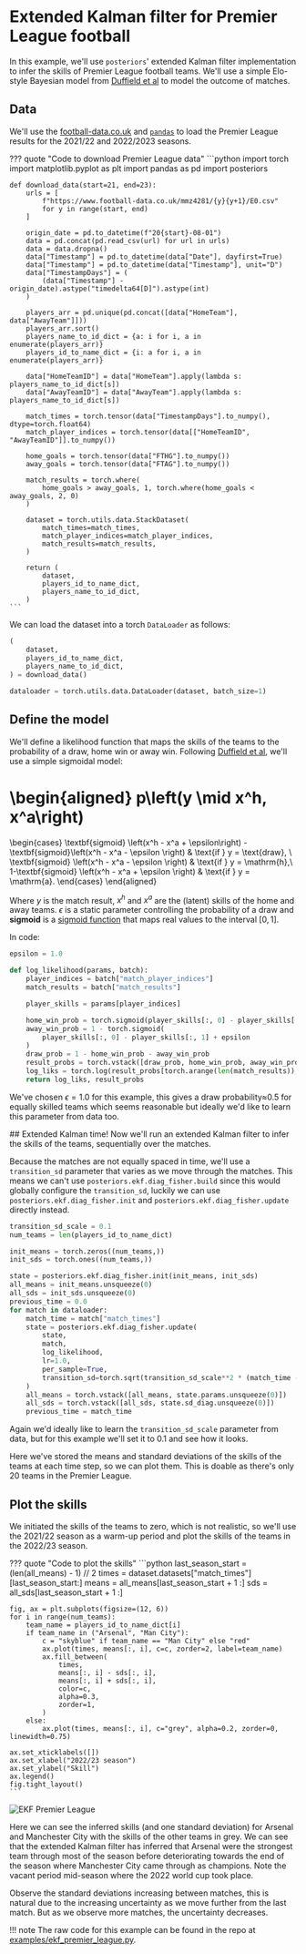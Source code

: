 # Extended Kalman filter for Premier League football

In this example, we'll use `posteriors`' extended Kalman filter implementation to infer
the skills of Premier League football teams. We'll use a simple Elo-style Bayesian model
from  [Duffield et al](https://arxiv.org/abs/2308.02414) to model the outcome of matches.

## Data

We'll use the [football-data.co.uk](https://www.football-data.co.uk/englandm.php) and 
[`pandas`](https://pandas.pydata.org/) to load the Premier League results for the
2021/22 and 2022/2023 seasons.

??? quote "Code to download Premier League data"
    ```python
    import torch
    import matplotlib.pyplot as plt
    import pandas as pd
    import posteriors


    def download_data(start=21, end=23):
        urls = [
            f"https://www.football-data.co.uk/mmz4281/{y}{y+1}/E0.csv"
            for y in range(start, end)
        ]

        origin_date = pd.to_datetime(f"20{start}-08-01")
        data = pd.concat(pd.read_csv(url) for url in urls)
        data = data.dropna()
        data["Timestamp"] = pd.to_datetime(data["Date"], dayfirst=True)
        data["Timestamp"] = pd.to_datetime(data["Timestamp"], unit="D")
        data["TimestampDays"] = (
            (data["Timestamp"] - origin_date).astype("timedelta64[D]").astype(int)
        )

        players_arr = pd.unique(pd.concat([data["HomeTeam"], data["AwayTeam"]]))
        players_arr.sort()
        players_name_to_id_dict = {a: i for i, a in enumerate(players_arr)}
        players_id_to_name_dict = {i: a for i, a in enumerate(players_arr)}

        data["HomeTeamID"] = data["HomeTeam"].apply(lambda s: players_name_to_id_dict[s])
        data["AwayTeamID"] = data["AwayTeam"].apply(lambda s: players_name_to_id_dict[s])

        match_times = torch.tensor(data["TimestampDays"].to_numpy(), dtype=torch.float64)
        match_player_indices = torch.tensor(data[["HomeTeamID", "AwayTeamID"]].to_numpy())

        home_goals = torch.tensor(data["FTHG"].to_numpy())
        away_goals = torch.tensor(data["FTAG"].to_numpy())

        match_results = torch.where(
            home_goals > away_goals, 1, torch.where(home_goals < away_goals, 2, 0)
        )

        dataset = torch.utils.data.StackDataset(
            match_times=match_times,
            match_player_indices=match_player_indices,
            match_results=match_results,
        )

        return (
            dataset,
            players_id_to_name_dict,
            players_name_to_id_dict,
        )
    ```

We can load the dataset into a torch `DataLoader` as follows:

```python
(
    dataset,
    players_id_to_name_dict,
    players_name_to_id_dict,
) = download_data()

dataloader = torch.utils.data.DataLoader(dataset, batch_size=1)
```

## Define the model

We'll define a likelihood function that maps the skills of the teams to the probability
of a draw, home win or away win. Following [Duffield et al](https://arxiv.org/abs/2308.02414),
we'll use a simple sigmoidal model:

\begin{aligned}
p\left(y \mid x^h, x^a\right) 
=
\begin{cases}
    \textbf{sigmoid} \left(x^h - x^a + \epsilon\right) - \textbf{sigmoid}\left(x^h - x^a - \epsilon \right) & \text{if } y = \text{draw}, \\
    \textbf{sigmoid} \left(x^h - x^a - \epsilon \right) & \text{if } y = \mathrm{h},\\
    1-\textbf{sigmoid} \left(x^h - x^a + \epsilon \right) & \text{if } y = \mathrm{a}.
\end{cases}
\end{aligned}

Where $y$ is the match result, $x^h$ and $x^a$ are the (latent) skills of the home and
away teams. $\epsilon$ is a static parameter controlling the probability of a draw and 
$\textbf{sigmoid}$ is a [sigmoid function](https://pytorch.org/docs/stable/generated/torch.sigmoid.html)
that maps real values to the interval $[0, 1]$.


In code:
```python
epsilon = 1.0

def log_likelihood(params, batch):
    player_indices = batch["match_player_indices"]
    match_results = batch["match_results"]

    player_skills = params[player_indices]

    home_win_prob = torch.sigmoid(player_skills[:, 0] - player_skills[:, 1] - epsilon)
    away_win_prob = 1 - torch.sigmoid(
        player_skills[:, 0] - player_skills[:, 1] + epsilon
    )
    draw_prob = 1 - home_win_prob - away_win_prob
    result_probs = torch.vstack([draw_prob, home_win_prob, away_win_prob]).T
    log_liks = torch.log(result_probs[torch.arange(len(match_results)), match_results])
    return log_liks, result_probs
```
We've chosen $\epsilon = 1.0$ for this example, this gives a draw probability≈0.5 for
equally skilled teams which seems reasonable but ideally we'd like to learn this
parameter from data too.


## Extended Kalman time!
Now we'll run an extended Kalman filter to infer the skills of the teams, sequentially
over the matches.

Because the matches are not equally spaced in time, we'll use a `transition_sd`
parameter that varies as we move through the matches. This means we can't use
`posteriors.ekf.diag_fisher.build` since this would globally configure the `transition_sd`,
luckily we can use `posteriors.ekf.diag_fisher.init` and `posteriors.ekf.diag_fisher.update`
directly instead.

```python
transition_sd_scale = 0.1
num_teams = len(players_id_to_name_dict)

init_means = torch.zeros((num_teams,))
init_sds = torch.ones((num_teams,))

state = posteriors.ekf.diag_fisher.init(init_means, init_sds)
all_means = init_means.unsqueeze(0)
all_sds = init_sds.unsqueeze(0)
previous_time = 0.0
for match in dataloader:
    match_time = match["match_times"]
    state = posteriors.ekf.diag_fisher.update(
        state,
        match,
        log_likelihood,
        lr=1.0,
        per_sample=True,
        transition_sd=torch.sqrt(transition_sd_scale**2 * (match_time - previous_time)),
    )
    all_means = torch.vstack([all_means, state.params.unsqueeze(0)])
    all_sds = torch.vstack([all_sds, state.sd_diag.unsqueeze(0)])
    previous_time = match_time
```
Again we'd ideally like to learn the `transition_sd_scale` parameter from data, but for
this example we'll set it to 0.1 and see how it looks.

Here we've stored the means and standard deviations of the skills of the teams at each
time step, so we can plot them. This is doable as there's only 20 teams in the Premier
League.

## Plot the skills
We initiated the skills of the teams to zero, which is not realistic, so we'll use the
2021/22 season as a warm-up period and plot the skills of the teams in the 2022/23
season.

??? quote "Code to plot the skills"
    ```python
    last_season_start = (len(all_means) - 1) // 2
    times = dataset.datasets["match_times"][last_season_start:]
    means = all_means[last_season_start + 1 :]
    sds = all_sds[last_season_start + 1 :]

    fig, ax = plt.subplots(figsize=(12, 6))
    for i in range(num_teams):
        team_name = players_id_to_name_dict[i]
        if team_name in ("Arsenal", "Man City"):
            c = "skyblue" if team_name == "Man City" else "red"
            ax.plot(times, means[:, i], c=c, zorder=2, label=team_name)
            ax.fill_between(
                times,
                means[:, i] - sds[:, i],
                means[:, i] + sds[:, i],
                color=c,
                alpha=0.3,
                zorder=1,
            )
        else:
            ax.plot(times, means[:, i], c="grey", alpha=0.2, zorder=0, linewidth=0.75)

    ax.set_xticklabels([])
    ax.set_xlabel("2022/23 season")
    ax.set_ylabel("Skill")
    ax.legend()
    fig.tight_layout()
    ```

![EKF Premier League](https://storage.googleapis.com/posteriors/ekf_premier_league.png)

Here we can see the inferred skills (and one standard deviation) for Arsenal and
Manchester City with the skills of the other teams in grey. We can see that the extended
Kalman filter has inferred that Arsenal were the strongest team through most of the
season before deteriorating towards the end of the season where Manchester City came
through as champions. Note the vacant period mid-season where the 2022 world cup took
place.

Observe the standard deviations increasing between matches, this is natural due to the
increasing uncertainty as we move further from the last match. But as we observe more
matches, the uncertainty decreases.

!!! note
    The raw code for this example can be found in the repo at [examples/ekf_premier_league.py](https://github.com/normal-computing/posteriors/blob/main/examples/ekf_premier_league.py).



